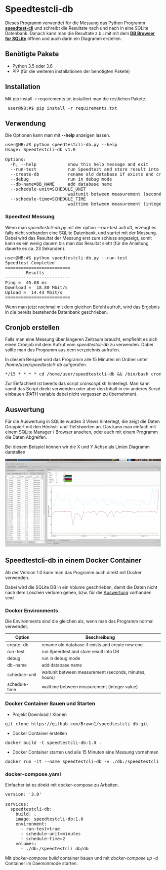 # Speedtestcli-db

Dieses Programm verwendet für die Messung das Python Programm [**speedtest-cli**](https://github.com/sivel/speedtest-cli) und schreibt die Resultate nach und nach in eine SQLite Datenbank.
Danach kann man die Resultate z.b.: mit mit dem [**DB Browser for SQLite**](https://sqlitebrowser.org) öffnen und auch darin ein Diagramm erstellen.

## Benötigte Pakete

* Python 3.5 oder 3.6
* PIP (für die weiteren installationen der benötigten Pakete)

## Installation

Mit pip install -r requirements.txt installiert man die restlichen Pakete.
<pre> user@NB:#$ pip install -r requirements.txt</pre>

## Verwendung

Die Optionen kann man mit **--help** anzeigen lassen.
<pre>
user@NB:#$ python speedtestcli-db.py --help
Usage: Speedtestcli-db v1.0

Options:
  -h, --help            show this help message and exit
  --run-test            run Speedtest and store result into DB
  --create-db           rename old database if exists and create new one
  --debug               run in debug mode
  --db-name=DB_NAME     add database name
  --schedule-unit=SCHEDULE_UNIT
                        waitunit between measurement (seconds, minutes, hours)
  --schedule-time=SCHEDULE_TIME
                        waittime between measurement (integer value)
</pre>

### Speedtest Messung

Wenn man *speedtestcli-db.py* mit der option *--run-test* aufruft, erzeugt es falls nicht vorhanden eine SQLite Datenbank,
und startet mit der Messung.
Dabei wird das Resultat der Messung erst zum schluss angezeigt, somit kann es ein wenig dauern bis man das Resultat sieht (für die Anleitung dauerte es ca. 23 Sekunden).

<pre>
user@NB:#$ python speedtestcli-db.py --run-test
Speedtest Completed
=========================
        Results          
-------------------------
Ping =  45.08 ms
Download =  18.80 Mbit/s
Upload =  14.43 Mbit/s
=========================
</pre>

Wenn man jetzt nochmal mit dem gleichen Befehl aufruft, wird das Ergebnis in die bereits bestehende Datenbank geschrieben.

## Cronjob erstellen

Falls man eine Messung über längeren Zeitraum braucht, empfiehlt es sich einen Cronjob mit dem Aufruf vom *speedtestcli-db* zu verwenden.
Dabei sollte man das Programm aus dem verzeichnis aufrufen.

In diesem Beispiel wird das Programm alle 15 Minuten im Ordner unter */home/user/speedtestcli-db* aufgerufen.

<pre>*/15 * * * * cd /home/user/speedtestcli-db && /bin/bash cronscript.sh</pre>

Zur Einfachheit ist bereits das script *cronscript.sh* hinterlegt.
Man kann somit das Script direkt verwenden oder aber den Inhalt in ein anderes Script einbauen (PATH variable dabei nicht vergessen zu übernehmen).

## Auswertung

Für die Auswertung in SQLite wurden 3 Views hinterlegt, die zeigt die Daten Gruppiert mit den Höchst- und Tiefstwerten an.
Das kann man einfach mit einem SQLite Manager / Browser ansehen, oder auch mit einem Programm die Daten Abgreifen.

Bei diesem Beispiel können wir die X und Y Achse als Linien Diagramm darstellen

![Demo DB Browser SQLite](images/SQLite_DBBrowser_Graph.png)


## Speedtestcli-db in einem Docker Container

Ab der Version 1.0 kann man das Programm auch direkt mit Docker verwenden.

Dabei wird die SQLite DB in ein Volume geschrieben, damit die Daten nicht nach dem Löschen verloren gehen, bzw. für die 
[Auswertung](#Auswertung) vorhanden sind.

### Docker Environments
Die Environments sind die gleichen als, wenn man das Programm normal verwendet.

| Option | Beschreibung |
|--- |--- |
| create-db | rename old database if exists and create new one |
| run-test | run Speedtest and store result into DB |
| debug | run in debug mode |
| db-name | add database name |
| schedule-unit |waitunit between measurement (seconds, minutes, hours) |
| schedule-time | waittime between measurement (integer value) |


### Docker Container Bauen und Starten

* Projekt Download / Klonen
<pre>git clone https://github.com/Brawn1/speedtestcli_db.git</pre>

* Docker Container erstellen
<pre>docker build -t speedtestcli-db:1.0 .</pre>

* Docker Container starten und alle 15 Minuten eine Messung vornehmen

<pre>docker run -it --name speedtestcli-db -v ./db:/speedtestcli_db/db -e run-test=true -e schedule-unit=minutes -e schedule-time=15 -d speedtestcli-db:1.0</pre>

### docker-compose.yaml
Einfacher ist es direkt mit docker-compose zu Arbeiten.

<pre>
version: '3.0'

services:
  speedtestcli-db:
    build: .
    image: speedtestcli-db:1.0
    environment:
      - run-test=true
      - schedule-unit=minutes
      - schedule-time=2
    volumes:
      - ./db:/speedtestcli_db/db
</pre>

Mit *docker-compose build* container bauen und mit *docker-compose up -d* Container im Daemonmode starten.
